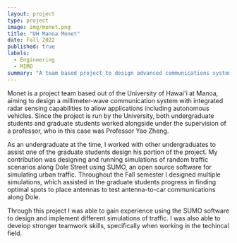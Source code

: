 ```yaml
---
layout: project
type: project
image: img/monet.png
title: "UH Manoa Monet"
date: Fall 2022
published: true
labels:
  - Engineering
  - MIMO
summary: "A team based project to design advanced communications systems and radar."
---
```


Monet is a project team based out of the University of Hawai'i at Manoa, aiming to design a millimeter-wave communication system with integrated radar sensing capabilities to allow applications including autonomous vehicles. Since the project is run by the University, both undergraduate students and graduate students worked alongside under the supervision of a professor, who in this case was Professor Yao Zheng.

As an undergraduate at the time, I worked with other undergraduates to assist one of the graduate students design his portion of the project. My contribution was designing and running simulations of random traffic scenarios along Dole Street using SUMO, an open source software for simulating urban traffic. Throughout the Fall semester I designed multiple simulations, which assisted in the graduate students progress in finding optimal spots to place antennas to test antenna-to-car communications along Dole.

Through this project I was able to gain experience using the SUMO software to design and implement different simulations of traffic. I was also able to develop stronger teamwork skills, specifically when working in the techincal field.
